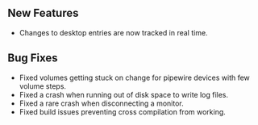 ## New Features

- Changes to desktop entries are now tracked in real time.

## Bug Fixes

- Fixed volumes getting stuck on change for pipewire devices with few volume steps.
- Fixed a crash when running out of disk space to write log files.
- Fixed a rare crash when disconnecting a monitor.
- Fixed build issues preventing cross compilation from working.
